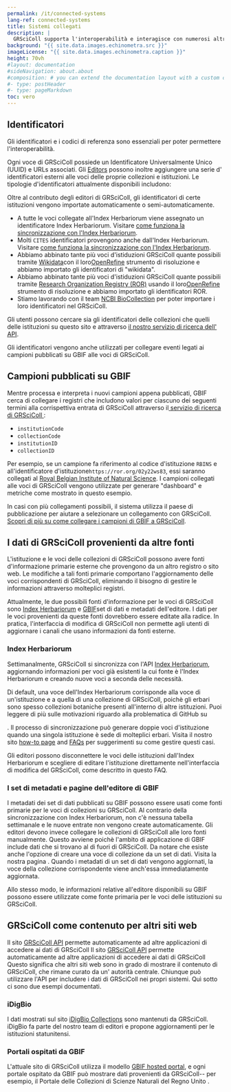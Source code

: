 ```yaml
---
permalink: /it/connected-systems
lang-ref: connected-systems
title: Sistemi collegati
description: |
  GRSciColl supporta l'interoperabilità e interagisce con numerosi altri sistemi.
background: "{{ site.data.images.echinometra.src }}"
imageLicense: "{{ site.data.images.echinometra.caption }}"
height: 70vh
#layout: documentation
#sideNavigation: about.about
#composition: # you can extend the documentation layout with a custom composition
#- type: postHeader
#- type: pageMarkdown
toc: vero
---
```


## Identificatori

Gli identificatori e i codici di referenza sono essenziali per poter permettere l'interoperabilità.

Ogni voce di GRSciColl possiede un Identificatore Universalmente Unico (UUID) e URLs associati. Gli [Editors](/how-to#become-editor) possono inoltre aggiungere una serie d' identificatori esterni alle voci delle proprie collezioni e istituzioni. Le tipologie d'identificatori attualmente disponibili includono:

<ul id="identifierEnums"></ul>

<script>
    // Function to fetch and display data
    function fetchAndDisplayIdentifiers() {
        const url = 'https://api.gbif.org/v1/enumeration/basic/IdentifierType';
        const identifierEnumsList = document.getElementById('identifierEnums');
        fetch(url)
            .then(response => {
                if (!response.ok) {
                    throw new Error(`Network response was not ok: ${response.status}`);
                }
                return response.json();
            })
            .then(data => {
                // Clear any existing list items
                identifierEnumsList.innerHTML = '';
                // Iterate through the array and create list items
                data.forEach(identifier => {
                    const listItem = document.createElement('li');
                    listItem.textContent = identifier;
                    identifierEnumsList.appendChild(listItem);
                });
            })
            .catch(error => {
                console.error('Error fetching data:', error);
            });
    }
    // Call the function to fetch and display data when the page loads
    fetchAndDisplayIdentifiers();
</script>

Oltre al contributo degli editori di GRSciColl, gli identificatori di certe istituzioni vengono importate automaticamente o semi-automaticamente.
* A tutte le voci collegate all'Index Herbariorum viene assegnato un identificatore Index Herbariorum. Visitare [ come funziona la sincronizzazione con l'Index Herbariorum](/about#index-herbariorum).
* Molti `CITES` identificatori provengono anche dall'Index Herbariorum. Visitare [come funziona la sincronizzazione con l'Index Herbariorum](/connected-systems#index-herbariorum).
* Abbiamo abbinato tante più voci d'istiduzioni GRSciColl quante possibili tramite [Wikidata](https://www.wikidata.org/)con il loro[OpenRefine](https://openrefine.org) strumento di risoluzione e abbiamo importato gli identificatori di "wikidata".
* Abbiamo abbinato tante più voci d'istiduzioni GRSciColl quante possibili tramite [Research Organization Registry (ROR)](https://ror.org) usando il loro[OpenRefine](https://openrefine.org) strumento di risoluzione e abbiamo importato gli identificatori ROR.
* Stiamo lavorando con il team [NCBI BioCollection](https://www.ncbi.nlm.nih.gov/biocollections)  per poter importare i loro identificatori nel GRSciColl.

Gli utenti possono cercare sia gli identificatori delle collezioni che quelli delle istituzioni su questo sito e attraverso [ il nostro servizio di ricerca dell' API](https://www.gbif.org/developer/registry#lookup).

Gli identificatori vengono anche utilizzati per collegare eventi legati ai campioni pubblicati su GBIF alle voci di GRSciColl.

## Campioni pubblicati su GBIF

Mentre processa e interpreta i nuovi campioni appena pubblicati, GBIF cerca di collegare i registri che includono valori per ciascuno dei seguenti termini alla corrispettiva entrata di GRSciColl attraverso il[ servizio di ricerca di GRSciColl ](https://www.gbif.org/developer/registry#lookup):
* `institutionCode`
* `collectionCode`
* `institutionID`
* `collectionID`

Per esempio, se un campione fa riferimento al codice d'istituzione `RBINS` e all'identificatore d'istituzione`https://ror.org/02y22ws83`, essi saranno collegati al [ Royal Belgian Institute of Natural Science](/institution/c2bfdeef-9c03-435e-8465-c483dadd6995). I campioni collegati alle voci di GRSciColl vengono utilizzate per generare "dashboard" e metriche come mostrato in questo esempio.

In casi con più collegamenti possibili, il sistema utilizza il paese di pubblicazione per aiutare a selezionare un collegamento con GRSciColl. [ Scopri di più su come collegare i campioni di GBIF a GRSciColl](/faq#how-to-link-specimen-related-occurrences-published-on-gbif-to-grscicoll-entries).

## I dati di GRSciColl provenienti da altre fonti

L'istituzione e le voci delle collezioni di GRSciColl possono avere fonti d'informazione primarie esterne che provengono da un altro registro o sito web. Le modifiche a tali fonti primarie comportano  l'aggiornamento delle voci corrispondenti di GRSciColl, eliminando il bisogno di gestire le informazioni attraverso molteplici registri.

Attualmente, le due possibili fonti d'informazione per le voci di GRSciColl sono [Index Herbariorum](https://sweetgum.nybg.org/science/ih/) e [GBIF](https://www.gbif.org)set di dati e metadati dell'editore. I dati per le voci provenienti da queste fonti dovrebbero essere editate alla radice. In pratica, l'interfaccia di modifica di GRSciColl non permette agli utenti di aggiornare i canali che usano informazioni da fonti esterne.

### Index Herbariorum

Settimanalmente, GRSciColl si sincronizza con l'API [Index Herbariorum](https://sweetgum.nybg.org/science/ih/), aggiornando informazioni per voci già esistenti la cui fonte è l'Index Herbariorum e creando nuove voci a seconda delle necessità.

Di default, una voce dell'Index Herbariorum corrisponde alla voce di un'istituzione e a quella di una collezione di GRSciColl, poichè gli erbari sono spesso collezioni botaniche presenti all'interno di altre istituzioni. Puoi leggere di più sulle motivazioni riguardo alla problematica di GitHub su

. Il processo di sincronizzazione può generare doppie voci d'istituzione quando una singola istituzione è sede di molteplici erbari. Visita il nostro sito [how-to page](/how-to#how-to-edit-a-grscicoll-collection-or-institution) and [FAQs](/faq/#how-to-handle-duplicates) per suggerimenti su come gestire questi casi.</p> 

Gli editori possono disconnettere le voci delle istituzioni dall'Index Herbariorum e scegliere di editare l'istituzione direttamente nell'interfaccia di modifica del GRSciColl, come descritto in questo FAQ.</p> 



### I set di metadati e pagine dell'editore di GBIF

I metadati dei set di dati pubblicati su GBIF possono essere usati come fonti primarie per le voci di collezioni su GRSciColl. Al contrario della sincronizzazione con Index Herbariorum, non c'è nessuna tabella settimanale e le nuove entrate non vengono create automaticamente. Gli editori devono invece collegare le collezioni di GRSciColl alle loro fonti manualmente. Questo avviene poichè l'ambito di applicazione di GBIF include dati che si trovano al di fuori di GRSciColl. Da notare che esiste anche l'opzione di creare una voce di collezione da un set di dati. Visita la nostra pagina . Quando i metadati di un set di dati vengono aggiornati, la voce della collezione corrispondente viene anch'essa immediatamente aggiornata.</p> 

Allo stesso modo, le informazioni relative all'editore disponibili su GBIF possono essere utilizzate come fonte primaria per le voci delle istituzioni su GRSciColl.



## GRSciColl come contenuto per altri siti web

Il sito [GRSciColl API](/api) permette automaticamente ad altre applicazioni di accedere ai dati di GRSciColl Il sito [GRSciColl API](/api) permette automaticamente ad altre applicazioni di accedere ai dati di GRSciColl Questo significa che altri siti web sono in grado di mostrare il contenuto di GRSciColl, che rimane curato da un' autorità centrale. Chiunque può utilizzare l'API per includere i dati di GRSciColl nei propri sistemi. Quì sotto ci sono due esempi documentati.



### iDigBio

I dati mostrati sul sito [iDigBio Collections](https://www.idigbio.org/portal/collections) sono mantenuti da GRSciColl. iDigBio fa parte del nostro team di editori e propone aggiornamenti per le istituzioni statunitensi.



### Portali ospitati da GBIF

L'attuale sito di GRSciColl utilizza il modello [GBIF hosted portal](https://www.gbif.org/hosted-portals), e ogni portale ospitato da GBIF può mostrare dati provenienti da GRSciColl-- per esempio, il Portale delle Collezioni di Scienze Naturali del Regno Unito . </p> 
